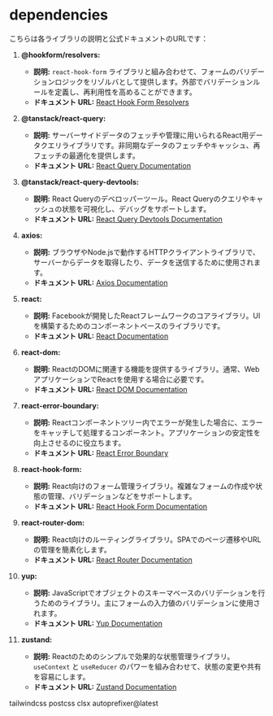 # dependencies

こちらは各ライブラリの説明と公式ドキュメントのURLです：

1. **@hookform/resolvers:**
   - **説明:** `react-hook-form` ライブラリと組み合わせて、フォームのバリデーションロジックをリゾルバとして提供します。外部でバリデーションルールを定義し、再利用性を高めることができます。
   - **ドキュメント URL:** [React Hook Form Resolvers](https://react-hook-form.com/resolvers/)

2. **@tanstack/react-query:**
   - **説明:** サーバーサイドデータのフェッチや管理に用いられるReact用データクエリライブラリです。非同期なデータのフェッチやキャッシュ、再フェッチの最適化を提供します。
   - **ドキュメント URL:** [React Query Documentation](https://react-query.tanstack.com/)

3. **@tanstack/react-query-devtools:**
   - **説明:** React Queryのデベロッパーツール。React Queryのクエリやキャッシュの状態を可視化し、デバッグをサポートします。
   - **ドキュメント URL:** [React Query Devtools Documentation](https://react-query.tanstack.com/devtools)

4. **axios:**
   - **説明:** ブラウザやNode.jsで動作するHTTPクライアントライブラリで、サーバーからデータを取得したり、データを送信するために使用されます。
   - **ドキュメント URL:** [Axios Documentation](https://axios-http.com/docs/intro)

5. **react:**
   - **説明:** Facebookが開発したReactフレームワークのコアライブラリ。UIを構築するためのコンポーネントベースのライブラリです。
   - **ドキュメント URL:** [React Documentation](https://reactjs.org/docs/getting-started.html)

6. **react-dom:**
   - **説明:** ReactのDOMに関連する機能を提供するライブラリ。通常、WebアプリケーションでReactを使用する場合に必要です。
   - **ドキュメント URL:** [React DOM Documentation](https://reactjs.org/docs/react-dom.html)

7. **react-error-boundary:**
   - **説明:** Reactコンポーネントツリー内でエラーが発生した場合に、エラーをキャッチして処理するコンポーネント。アプリケーションの安定性を向上させるのに役立ちます。
   - **ドキュメント URL:** [React Error Boundary](https://reactjs.org/docs/error-boundaries.html)

8. **react-hook-form:**
   - **説明:** React向けのフォーム管理ライブラリ。複雑なフォームの作成や状態の管理、バリデーションなどをサポートします。
   - **ドキュメント URL:** [React Hook Form Documentation](https://react-hook-form.com/)

9. **react-router-dom:**
   - **説明:** React向けのルーティングライブラリ。SPAでのページ遷移やURLの管理を簡素化します。
   - **ドキュメント URL:** [React Router Documentation](https://reactrouter.com/)

10. **yup:**
    - **説明:** JavaScriptでオブジェクトのスキーマベースのバリデーションを行うためのライブラリ。主にフォームの入力値のバリデーションに使用されます。
    - **ドキュメント URL:** [Yup Documentation](https://github.com/jquense/yup)

11. **zustand:**
    - **説明:** Reactのためのシンプルで効果的な状態管理ライブラリ。`useContext` と `useReducer` のパワーを組み合わせて、状態の変更や共有を容易にします。
    - **ドキュメント URL:** [Zustand Documentation](https://zustand.surge.sh/)

tailwindcss
postcss
clsx
autoprefixer@latest
